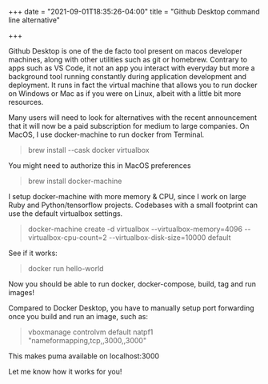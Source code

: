 +++
date = "2021-09-01T18:35:26-04:00"
title = "Github Desktop command line alternative"

+++

Github Desktop is one of the de facto tool present on macos developer machines, along with other utilities such as git or homebrew. Contrary to apps such as VS Code, it not an app you interact with everyday but more a background tool running constantly during application development and deployment. It runs in fact the virtual machine that allows you to run docker on Windows or Mac as if you were on Linux, albeit with a little bit more resources.

Many users will need to look for alternatives with the recent announcement that it will now be a paid subscription for medium to large companies. On MacOS, I use docker-machine to run docker from Terminal.

> brew install --cask docker virtualbox

You might need to authorize this in MacOS preferences

> brew install docker-machine

I setup docker-machine with more memory & CPU, since I work on large Ruby and Python/tensorflow projects. Codebases with a small footprint can use the default virtualbox settings.

> docker-machine create -d virtualbox --virtualbox-memory=4096 --virtualbox-cpu-count=2 --virtualbox-disk-size=10000 default

See if it works:

> docker run hello-world

Now you should be able to run docker, docker-compose, build, tag and run images!

Compared to Docker Desktop, you have to manually setup port forwarding once you build and run an image, such as:

> vboxmanage controlvm default natpf1 "nameformapping,tcp,,3000,,3000"

This makes puma available on localhost:3000

Let me know how it works for you!